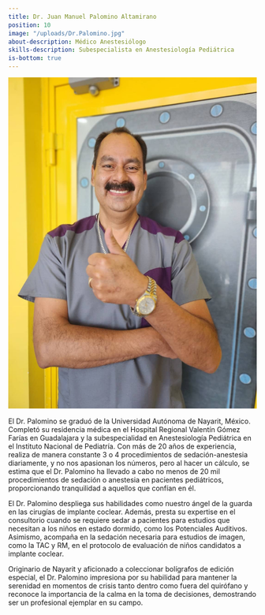 ```yaml
---
title: Dr. Juan Manuel Palomino Altamirano
position: 10
image: "/uploads/Dr.Palomino.jpg"
about-description: Médico Anestesiólogo
skills-description: Subespecialista en Anestesiología Pediátrica
is-bottom: true
---
```

![Dr.Palomino.jpg](/uploads/Dr.Palomino.jpg)

El Dr. Palomino se graduó de la Universidad Autónoma de Nayarit, México. Completó su residencia médica en el Hospital Regional Valentín Gómez Farías en Guadalajara y la subespecialidad en Anestesiología Pediátrica en el Instituto Nacional de Pediatría. Con más de 20 años de experiencia, realiza de manera constante 3 o 4 procedimientos de sedación-anestesia diariamente, y no nos apasionan los números, pero al hacer un cálculo, se estima que el Dr. Palomino ha llevado a cabo no menos de 20 mil procedimientos de sedación o anestesia en pacientes pediátricos, proporcionando tranquilidad a aquellos que confían en él.

El Dr. Palomino despliega sus habilidades como nuestro ángel de la guarda en las cirugías de implante coclear. Además, presta su expertise en el consultorio cuando se requiere sedar a pacientes para estudios que necesitan a los niños en estado dormido, como los Potenciales Auditivos. Asimismo, acompaña en la sedación necesaria para estudios de imagen, como la TAC y RM, en el protocolo de evaluación de niños candidatos a implante coclear.

Originario de Nayarit y aficionado a coleccionar bolígrafos de edición especial, el Dr. Palomino impresiona por su habilidad para mantener la serenidad en momentos de crisis tanto dentro como fuera del quirófano y reconoce la importancia de la calma en la toma de decisiones, demostrando ser un profesional ejemplar en su campo.
